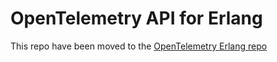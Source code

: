 # OpenTelemetry API for Erlang

This repo have been moved to the [OpenTelemetry Erlang repo][erlang-repo]

[erlang-repo]: https://github.com/open-telemetry/opentelemetry-erlang/tree/master/apps/opentelemetry_api
